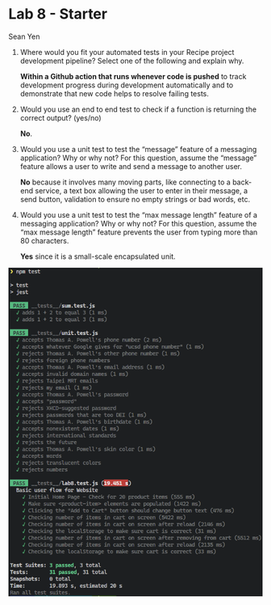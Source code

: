 # Lab 8 - Starter

Sean Yen

1. Where would you fit your automated tests in your Recipe project development pipeline? Select one of the following and explain why.

   **Within a Github action that runs whenever code is pushed** to track development progress during development automatically and to demonstrate that new code helps to resolve failing tests.

2. Would you use an end to end test to check if a function is returning the correct output? (yes/no)

   **No**.

3. Would you use a unit test to test the “message” feature of a messaging application? Why or why not? For this question, assume the “message” feature allows a user to write and send a message to another user.

   **No** because it involves many moving parts, like connecting to a back-end service, a text box allowing the user to enter in their message, a send button, validation to ensure no empty strings or bad words, etc.

4. Would you use a unit test to test the “max message length” feature of a messaging application? Why or why not? For this question, assume the “max message length” feature prevents the user from typing more than 80 characters.

   **Yes** since it is a small-scale encapsulated unit.

![A screenshot of all your tests results from running `npm test`.](./screenshot.png)
